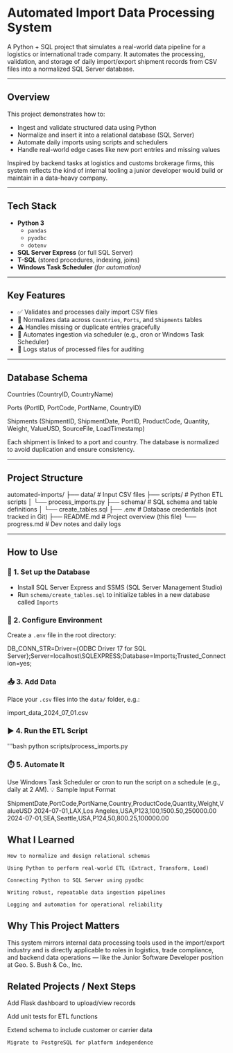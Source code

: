 # Automated Import Data Processing System

A Python + SQL project that simulates a real-world data pipeline for a logistics or international trade company. It automates the processing, validation, and storage of daily import/export shipment records from CSV files into a normalized SQL Server database.

---

## Overview

This project demonstrates how to:

- Ingest and validate structured data using Python
- Normalize and insert it into a relational database (SQL Server)
- Automate daily imports using scripts and schedulers
- Handle real-world edge cases like new port entries and missing values

Inspired by backend tasks at logistics and customs brokerage firms, this system reflects the kind of internal tooling a junior developer would build or maintain in a data-heavy company.

---

## Tech Stack

- **Python 3**
  - `pandas`
  - `pyodbc`
  - `dotenv`
- **SQL Server Express** (or full SQL Server)
- **T-SQL** (stored procedures, indexing, joins)
- **Windows Task Scheduler** *(for automation)*

---

## Key Features

- ✅ Validates and processes daily import CSV files
- 🔄 Normalizes data across `Countries`, `Ports`, and `Shipments` tables
- ⚠️ Handles missing or duplicate entries gracefully
- 📅 Automates ingestion via scheduler (e.g., cron or Windows Task Scheduler)
- 📜 Logs status of processed files for auditing

---

## Database Schema

Countries (CountryID, CountryName)

Ports (PortID, PortCode, PortName, CountryID)

Shipments (ShipmentID, ShipmentDate, PortID, ProductCode, Quantity, Weight, ValueUSD, SourceFile, LoadTimestamp)


Each shipment is linked to a port and country. The database is normalized to avoid duplication and ensure consistency.

---

## Project Structure

automated-imports/
├── data/ # Input CSV files
├── scripts/ # Python ETL scripts
│ └── process_imports.py
├── schema/ # SQL schema and table definitions
│ └── create_tables.sql
├── .env # Database credentials (not tracked in Git)
├── README.md # Project overview (this file)
└── progress.md # Dev notes and daily logs


---

## How to Use

### 🧱 1. Set up the Database
- Install SQL Server Express and SSMS (SQL Server Management Studio)
- Run `schema/create_tables.sql` to initialize tables in a new database called `Imports`

### 🔑 2. Configure Environment
Create a `.env` file in the root directory:

DB_CONN_STR=Driver={ODBC Driver 17 for SQL Server};Server=localhost\SQLEXPRESS;Database=Imports;Trusted_Connection=yes;


### 📥 3. Add Data
Place your `.csv` files into the `data/` folder, e.g.:

import_data_2024_07_01.csv


### ▶️ 4. Run the ETL Script
'''bash python scripts/process_imports.py

### ⏱️ 5. Automate It

Use Windows Task Scheduler or cron to run the script on a schedule (e.g., daily at 2 AM).
💡 Sample Input Format

ShipmentDate,PortCode,PortName,Country,ProductCode,Quantity,Weight,ValueUSD
2024-07-01,LAX,Los Angeles,USA,P123,100,1500.50,250000.00
2024-07-01,SEA,Seattle,USA,P124,50,800.25,100000.00

## What I Learned

    How to normalize and design relational schemas

    Using Python to perform real-world ETL (Extract, Transform, Load)

    Connecting Python to SQL Server using pyodbc

    Writing robust, repeatable data ingestion pipelines

    Logging and automation for operational reliability

## Why This Project Matters

This system mirrors internal data processing tools used in the import/export industry and is directly applicable to roles in logistics, trade compliance, and backend data operations — like the Junior Software Developer position at Geo. S. Bush & Co., Inc.

## Related Projects / Next Steps

Add Flask dashboard to upload/view records

Add unit tests for ETL functions

Extend schema to include customer or carrier data

    Migrate to PostgreSQL for platform independence